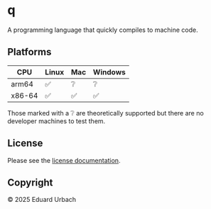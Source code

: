 # q

A programming language that quickly compiles to machine code.

## Platforms

| CPU    | Linux | Mac | Windows |
| ------ | ----- | --- | ------- |
| arm64  | ✅    | ❔  | ❔      |
| x86-64 | ✅    | ✅  | ✅      |

Those marked with a ❔ are theoretically supported but there are no developer machines to test them.

## License

Please see the [license documentation](https://urbach.dev/license).

## Copyright

© 2025 Eduard Urbach